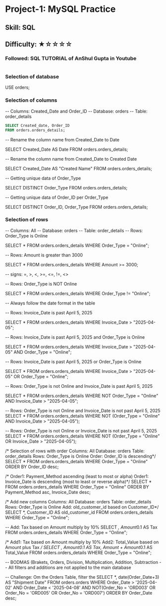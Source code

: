 # Project-1: MySQL Practice
## Skill: SQL
## Difficulty: ★☆☆☆☆

### Followed: SQL TUTORIAL of AnShul Gupta in Youtube

#

### Selection of database
USE orders;

### Selection of columns
-- Columns: Created_Date and Order_ID
-- Database: orders
-- Table: order_details

```sql
SELECT Created_date, Order_ID
FROM orders.orders_details;
```

-- Rename the column name from Created_Date to Date

SELECT Created_Date AS Date
FROM orders.orders_details;


-- Rename the column name from Created_Date to Created Date

SELECT Created_Date AS "Created Name"
FROM orders.orders_details;

-- Getting unique data of Order_Type

SELECT DISTINCT Order_Type
FROM orders.orders_details;

-- Getting unique data of Order_ID per Order_Type

SELECT DISTINCT Order_ID, Order_Type
FROM orders.orders_details;

### Selection of rows
-- Columns: All
-- Database: orders
-- Table: order_details
-- Rows: Order_Type is Online

SELECT *
FROM orders.orders_details
WHERE Order_Type = "Online";

-- Rows: Amount is greater than 3000

SELECT *
FROM orders.orders_details
WHERE Amount >= 3000;

-- signs: =, >, <, >=, <=, !=, <>

-- Rows: Order_Type is NOT Online

SELECT *
FROM orders.orders_details
WHERE Order_Type != "Online";

-- Always follow the date format in the table

-- Rows: Invoice_Date is past April 5, 2025

SELECT *
FROM orders.orders_details
WHERE Invoice_Date > "2025-04-05";

-- Rows: Invoice_Date is past April 5, 2025 and Order_Type is Online

SELECT *
FROM orders.orders_details
WHERE Invoice_Date > "2025-04-05" AND Order_Type = "Online";

-- Rows: Invoice_Date is past April 5, 2025 or Order_Type is Online

SELECT *
FROM orders.orders_details
WHERE Invoice_Date > "2025-04-05" OR Order_Type = "Online";

-- Rows: Order_Type is not Online and Invoice_Date is past April 5, 2025

SELECT *
FROM orders.orders_details
WHERE NOT Order_Type = "Online" AND Invoice_Date > "2025-04-05";

-- Rows: Order_Type is not Online and Invoice_Date is not past April 5, 2025
SELECT *
FROM orders.orders_details
WHERE NOT (Order_Type = "Online" AND Invoice_Date > "2025-04-05");

-- Rows: Order_Type is not Online or Invoice_Date is not past April 5, 2025
SELECT *
FROM orders.orders_details
WHERE NOT (Order_Type = "Online" OR Invoice_Date > "2025-04-05");

/* Selection of rows with order
Columns: All
Database: orders
Table: order_details
Rows: Order_Type is Online
Order: Order_ID is descending*/
SELECT *
FROM orders.orders_details
WHERE Order_Type = "Online"
ORDER BY Order_ID desc;

/* Order1: Payment_Method ascending (least to most or alpha)
Order1: Invoice_Date is descending (most to least or reverse alpha)*/
SELECT *
FROM orders.orders_details
WHERE Order_Type = "Online"
ORDER BY Payment_Method asc, Invoice_Date desc;

/* Add new columns
Columns: All
Database: orders
Table: order_details
Rows: Order_Type is Online
Add: old_customer_id based on Customer_ID*/
SELECT *, Customer_ID AS old_customer_id
FROM orders.orders_details
WHERE Order_Type = "Online";

-- Add: Tax based on Amount multiply by 10%
SELECT *, Amount*0.1 AS Tax
FROM orders.orders_details
WHERE Order_Type = "Online";

/* Add1: Tax based on Amount multiply by 10%
Add2: Total_Value based on Amount plus Tax */
SELECT *, Amount*0.1 AS Tax, Amount + Amount*0.1 AS Total_Value
FROM orders.orders_details
WHERE Order_Type = "Online";

-- BODMAS (Brakets, Orders, Division, Multiplication, Addition, Subtraction
-- All filters and additions are not applied to the main database

-- Challenge: Om the Orders Table, filter the 
SELECT *,
	date(Order_Date+3) AS "Shipment Date"
FROM orders.orders
WHERE
	Order_Date > '2025-04-02' AND Order_Date < '2025-04-08'
    AND NOT(Order_No = 'ORD003' OR Order_No = 'ORD005' OR Order_No = 'ORD007')
ORDER BY Order_Date desc;
